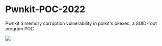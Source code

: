 # Pwnkit-POC-2022
Pwnkit a memory corruption vulnerability in polkit's pkexec, a SUID-root program POC

![](https://i.imgur.com/cjPwR2v.jpeg)
